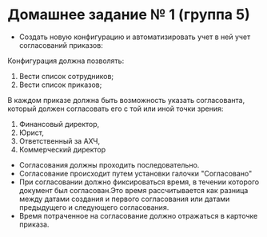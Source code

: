 # Домашнее задание № 1 (группа 5) #

- Создать новую конфигурацию и автоматизировать учет в ней учет согласований приказов:

Конфигурация должна позволять:

1. Вести список сотрудников;
2. Вести список приказов;

В каждом приказе должна быть возможность указать согласованта, который должен согласовать его с той или иной точки зрения:

1. Финансовый директор,
2. Юрист,
3. Ответственный за АХЧ,
4. Коммерческий директор

- Согласования должны проходить последовательно.
- Согласование происходит путем установки галочки "Согласовано"
- При согласовании должно фиксироваться время, в течении которого документ был согласован.Это время рассчитывается как разница между датами создания и первого согласования или датами предыдущего и следующего согласования.
- Время потраченное на согласование должно отражаться в карточке приказа.